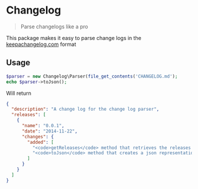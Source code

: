 # Changelog
> Parse changelogs like a pro

This package makes it easy to parse change logs in the [keepachangelog.com](http://keepachangelog.com/) format

## Usage

```php
$parser = new Changelog\Parser(file_get_contents('CHANGELOG.md');
echo $parser->toJson();
```

Will return

```json
{
  "description": "A change log for the change log parser",
  "releases": [
    {
      "name": "0.0.1",
      "date": "2014-11-22",
      "changes": {
        "added": [
          "<code>getReleases</code> method that retrieves the releases described in a change log",
          "<code>toJson</code> method that creates a json representation of a change log."
        ]
      }
    }
  ]
}
```

